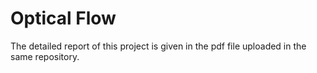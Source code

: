 # Optical Flow
The detailed report of this project is given in the pdf file uploaded in the same repository.
